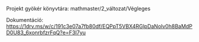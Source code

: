 Projekt gyökér könyvtára: mathmaster/2_változat/Végleges

Dokumentáció: https://1drv.ms/w/c/191c3e07a7fb80df/EQPpT5VBX4RGlpDaNolv0h8BaMdPD0U83_6xonrbfzrFqQ?e=F3I7yu
